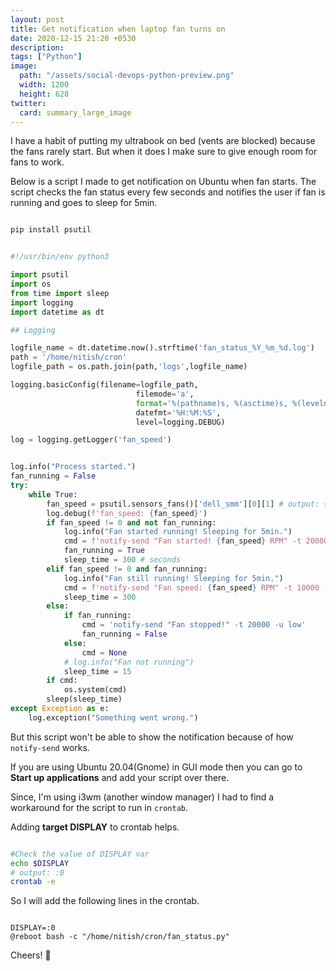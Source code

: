 ```yaml
---
layout: post
title: Get notification when laptop fan turns on
date: 2020-12-15 21:20 +0530
description: 
tags: ["Python"]
image:
  path: "/assets/social-devops-python-preview.png"
  width: 1200
  height: 628
twitter:
  card: summary_large_image
---
```


I have a habit of putting my ultrabook on bed (vents are blocked) because the fans rarely start. But when it does I make sure to give enough room for fans to work.

Below is a script I made to get notification on Ubuntu when fan starts. The script checks the fan status every few seconds and notifies the user if fan is running and goes to sleep for 5min.

```bash

pip install psutil

```


```python

#!/usr/bin/env python3

import psutil
import os
from time import sleep
import logging
import datetime as dt

## Logging

logfile_name = dt.datetime.now().strftime('fan_status_%Y_%m_%d.log')
path = '/home/nitish/cron'
logfile_path = os.path.join(path,'logs',logfile_name)

logging.basicConfig(filename=logfile_path,
                            filemode='a',
                            format='%(pathname)s, %(asctime)s, %(levelname)s %(message)s',
                            datefmt='%H:%M:%S',
                            level=logging.DEBUG)

log = logging.getLogger('fan_speed')


log.info("Process started.")
fan_running = False
try:
    while True:
        fan_speed = psutil.sensors_fans()['dell_smm'][0][1] # output: {'dell_smm': [sfan(label='', current=0)]}
        log.debug(f'fan_speed: {fan_speed}')
        if fan_speed != 0 and not fan_running:
            log.info("Fan started running! Sleeping for 5min.")
            cmd = f'notify-send "Fan started! {fan_speed} RPM" -t 20000 -u critical'
            fan_running = True
            sleep_time = 300 # seconds
        elif fan_speed != 0 and fan_running:
            log.info("Fan still running! Sleeping for 5min.")
            cmd = f'notify-send "Fan speed: {fan_speed} RPM" -t 10000 -u normal'
            sleep_time = 300
        else:
            if fan_running:
                cmd = 'notify-send "Fan stopped!" -t 20000 -u low'
                fan_running = False
            else:
                cmd = None
            # log.info("Fan not running")
            sleep_time = 15
        if cmd:
            os.system(cmd)
        sleep(sleep_time)
except Exception as e:
    log.exception("Something went wrong.")

```

But this script won't be able to show the notification because of how `notify-send` works.

If you are using Ubuntu 20.04(Gnome) in GUI mode then you can go to **Start up applications** and add your script over there.

Since, I'm using i3wm (another window manager) I had to find a workaround for the script to run in `crontab`.

Adding **target DISPLAY** to crontab helps. 

```bash

#Check the value of DISPLAY var
echo $DISPLAY
# output: :0
crontab -e

```

So I will add the following lines in the crontab.

```vim

DISPLAY=:0
@reboot bash -c "/home/nitish/cron/fan_status.py"

```

Cheers! :beers: